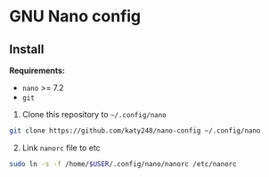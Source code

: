 # GNU Nano config

## Install

**Requirements:**

- `nano` >= 7.2
- `git`

1. Clone this repository to `~/.config/nano`

```bash
git clone https://github.com/katy248/nano-config ~/.config/nano
```
2. Link `nanorc` file to etc

```bash
sudo ln -s -f /home/$USER/.config/nano/nanorc /etc/nanorc
```
